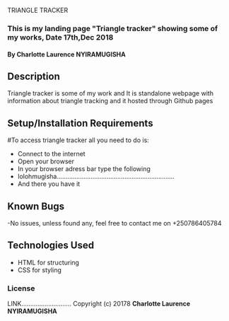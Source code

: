 TRIANGLE TRACKER
### This is my landing page "Triangle tracker" showing some of my works, Date 17th,Dec 2018
#### By **Charlotte Laurence NYIRAMUGISHA**
## Description
Triangle tracker is some of my work and It is standalone webpage with information about triangle tracking and it hosted through Github pages
## Setup/Installation Requirements
#To access triangle tracker all you need to do is:
* Connect to the internet
* Open your browser
* In your browser adress bar type the following
* lolohmugisha..................................................................
* And there you have it

## Known Bugs
-No issues, unless found any, feel free to contact me on +250786405784

## Technologies Used
* HTML for structuring
* CSS for styling

### License
LINK............................
Copyright (c) 20178   **Charlotte Laurence NYIRAMUGISHA**

